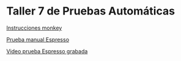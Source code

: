 # Taller 7 de Pruebas Automáticas

[Instrucciones monkey](monkey/README.md)

[Prueba manual Espresso](Espresso/WordPress/src/androidTest/java/org/wordpress/android/ui/EspressoLoginTest.java)

[Video prueba Espresso grabada](video-espresso-recorded.mov)
